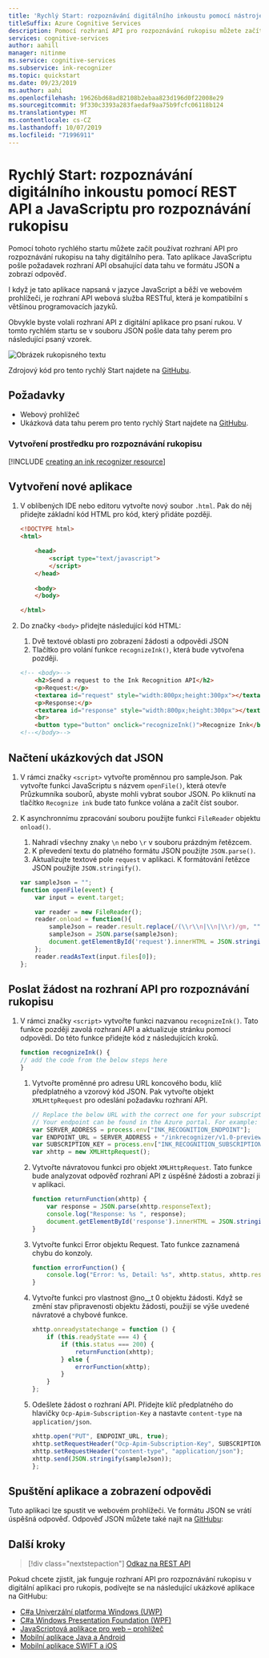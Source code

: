 ```yaml
---
title: 'Rychlý Start: rozpoznávání digitálního inkoustu pomocí nástroje pro rozpoznávání rukopisu REST API a Node. js'
titleSuffix: Azure Cognitive Services
description: Pomocí rozhraní API pro rozpoznávání rukopisu můžete začít rozpoznávat tahy digitálního inkoustu.
services: cognitive-services
author: aahill
manager: nitinme
ms.service: cognitive-services
ms.subservice: ink-recognizer
ms.topic: quickstart
ms.date: 09/23/2019
ms.author: aahi
ms.openlocfilehash: 19626bd68ad82108b2ebaa823d196d0f22008e29
ms.sourcegitcommit: 9f330c3393a283faedaf9aa75b9fcfc06118b124
ms.translationtype: MT
ms.contentlocale: cs-CZ
ms.lasthandoff: 10/07/2019
ms.locfileid: "71996911"
---
```

# <a name="quickstart-recognize-digital-ink-with-the-ink-recognizer-rest-api-and-javascript"></a>Rychlý Start: rozpoznávání digitálního inkoustu pomocí REST API a JavaScriptu pro rozpoznávání rukopisu

Pomocí tohoto rychlého startu můžete začít používat rozhraní API pro rozpoznávání rukopisu na tahy digitálního pera. Tato aplikace JavaScriptu pošle požadavek rozhraní API obsahující data tahu ve formátu JSON a zobrazí odpověď.

I když je tato aplikace napsaná v jazyce JavaScript a běží ve webovém prohlížeči, je rozhraní API webová služba RESTful, která je kompatibilní s většinou programovacích jazyků.

Obvykle byste volali rozhraní API z digitální aplikace pro psaní rukou. V tomto rychlém startu se v souboru JSON pošle data tahy perem pro následující psaný vzorek.

![Obrázek rukopisného textu](../media/handwriting-sample.jpg)

Zdrojový kód pro tento rychlý Start najdete na [GitHubu](https://go.microsoft.com/fwlink/?linkid=2089905).

## <a name="prerequisites"></a>Požadavky

- Webový prohlížeč
- Ukázková data tahu perem pro tento rychlý Start najdete na [GitHubu](https://github.com/Azure-Samples/cognitive-services-REST-api-samples/blob/master/javascript/InkRecognition/quickstart/example-ink-strokes.json).

### <a name="create-an-ink-recognizer-resource"></a>Vytvoření prostředku pro rozpoznávání rukopisu

[!INCLUDE [creating an ink recognizer resource](../includes/setup-instructions.md)]

## <a name="create-a-new-application"></a>Vytvoření nové aplikace

1. V oblíbených IDE nebo editoru vytvořte nový soubor `.html`. Pak do něj přidejte základní kód HTML pro kód, který přidáte později.
    
    ```html
    <!DOCTYPE html>
    <html>
    
        <head>
            <script type="text/javascript">
            </script>
        </head>
        
        <body>
        </body>
    
    </html>
    ```

2. Do značky `<body>` přidejte následující kód HTML:
    1. Dvě textové oblasti pro zobrazení žádosti a odpovědi JSON
    2. Tlačítko pro volání funkce `recognizeInk()`, která bude vytvořena později.
    
    ```HTML
    <!-- <body>-->
        <h2>Send a request to the Ink Recognition API</h2>
        <p>Request:</p>
        <textarea id="request" style="width:800px;height:300px"></textarea>
        <p>Response:</p>
        <textarea id="response" style="width:800px;height:300px"></textarea>
        <br>
        <button type="button" onclick="recognizeInk()">Recognize Ink</button>
    <!--</body>-->
    ```

## <a name="load-the-example-json-data"></a>Načtení ukázkových dat JSON

1. V rámci značky `<script>` vytvořte proměnnou pro sampleJson. Pak vytvořte funkci JavaScriptu s názvem `openFile()`, která otevře Průzkumníka souborů, abyste mohli vybrat soubor JSON. Po kliknutí na tlačítko `Recognize ink` bude tato funkce volána a začít číst soubor.
2. K asynchronnímu zpracování souboru použijte funkci `FileReader` objektu `onload()`. 
    1. Nahradí všechny znaky `\n` nebo `\r` v souboru prázdným řetězcem. 
    2. K převedení textu do platného formátu JSON použijte `JSON.parse()`.
    3. Aktualizujte textové pole `request` v aplikaci. K formátování řetězce JSON použijte `JSON.stringify()`. 
    
    ```javascript
    var sampleJson = "";
    function openFile(event) {
        var input = event.target;
    
        var reader = new FileReader();
        reader.onload = function(){
            sampleJson = reader.result.replace(/(\\r\\n|\\n|\\r)/gm, "");
            sampleJson = JSON.parse(sampleJson);
            document.getElementById('request').innerHTML = JSON.stringify(sampleJson, null, 2);
        };
        reader.readAsText(input.files[0]);
    };
    ```

## <a name="send-a-request-to-the-ink-recognizer-api"></a>Poslat žádost na rozhraní API pro rozpoznávání rukopisu

1. V rámci značky `<script>` vytvořte funkci nazvanou `recognizeInk()`. Tato funkce později zavolá rozhraní API a aktualizuje stránku pomocí odpovědi. Do této funkce přidejte kód z následujících kroků. 
        
    ```javascript
    function recognizeInk() {
    // add the code from the below steps here 
    }
    ```

    1. Vytvořte proměnné pro adresu URL koncového bodu, klíč předplatného a vzorový kód JSON. Pak vytvořte objekt `XMLHttpRequest` pro odeslání požadavku rozhraní API. 
        
        ```javascript
        // Replace the below URL with the correct one for your subscription. 
        // Your endpoint can be found in the Azure portal. For example: "https://<your-custom-subdomain>.cognitiveservices.azure.com";
        var SERVER_ADDRESS = process.env["INK_RECOGNITION_ENDPOINT"];
        var ENDPOINT_URL = SERVER_ADDRESS + "/inkrecognizer/v1.0-preview/recognize";
        var SUBSCRIPTION_KEY = process.env["INK_RECOGNITION_SUBSCRIPTION_KEY"];
        var xhttp = new XMLHttpRequest();
        ```
    2. Vytvořte návratovou funkci pro objekt `XMLHttpRequest`. Tato funkce bude analyzovat odpověď rozhraní API z úspěšné žádosti a zobrazí ji v aplikaci. 
            
        ```javascript
        function returnFunction(xhttp) {
            var response = JSON.parse(xhttp.responseText);
            console.log("Response: %s ", response);
            document.getElementById('response').innerHTML = JSON.stringify(response, null, 2);
        }
        ```
    3. Vytvořte funkci Error objektu Request. Tato funkce zaznamená chybu do konzoly. 
            
        ```javascript
        function errorFunction() {
            console.log("Error: %s, Detail: %s", xhttp.status, xhttp.responseText);
        }
        ```

    4. Vytvořte funkci pro vlastnost @no__t 0 objektu žádosti. Když se změní stav připravenosti objektu žádosti, použijí se výše uvedené návratové a chybové funkce.
            
        ```javascript
        xhttp.onreadystatechange = function () {
            if (this.readyState === 4) {
                if (this.status === 200) {
                    returnFunction(xhttp);
                } else {
                    errorFunction(xhttp);
                }
            }
        };
        ```
    
    5. Odešlete žádost o rozhraní API. Přidejte klíč předplatného do hlavičky `Ocp-Apim-Subscription-Key` a nastavte `content-type` na `application/json`.
    
        ```javascript
        xhttp.open("PUT", ENDPOINT_URL, true);
        xhttp.setRequestHeader("Ocp-Apim-Subscription-Key", SUBSCRIPTION_KEY);
        xhttp.setRequestHeader("content-type", "application/json");
        xhttp.send(JSON.stringify(sampleJson));
        };
        ```

## <a name="run-the-application-and-view-the-response"></a>Spuštění aplikace a zobrazení odpovědi

Tuto aplikaci lze spustit ve webovém prohlížeči. Ve formátu JSON se vrátí úspěšná odpověď. Odpověď JSON můžete také najít na [GitHubu](https://github.com/Azure-Samples/cognitive-services-REST-api-samples/blob/master/javascript/InkRecognition/quickstart/example-response.json):

## <a name="next-steps"></a>Další kroky

> [!div class="nextstepaction"]
> [Odkaz na REST API](https://go.microsoft.com/fwlink/?linkid=2089907)

Pokud chcete zjistit, jak funguje rozhraní API pro rozpoznávání rukopisu v digitální aplikaci pro rukopis, podívejte se na následující ukázkové aplikace na GitHubu:
* [C#a Univerzální platforma Windows (UWP)](https://go.microsoft.com/fwlink/?linkid=2089803)  
* [C#a Windows Presentation Foundation (WPF)](https://go.microsoft.com/fwlink/?linkid=2089804)
* [JavaScriptová aplikace pro web – prohlížeč](https://go.microsoft.com/fwlink/?linkid=2089908)       
* [Mobilní aplikace Java a Android](https://go.microsoft.com/fwlink/?linkid=2089906)
* [Mobilní aplikace SWIFT a iOS](https://go.microsoft.com/fwlink/?linkid=2089805)
